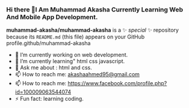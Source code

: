 ### Hi there 👋I Am Muhammad Akasha Currently Learning Web And Mobile App Development.


**muhammad-akasha/muhammad-akasha** is a ✨ _special_ ✨ repository because its `README.md` (this file) appears on your GitHub profile.github/muhammad-akasha



- 🔭 I’m currently working on web development.
- 🌱 I’m currently learning" html css javascript.
- 💬 Ask me about : html and css.
- 📫 How to reach me: akashaahmed95@gmail.com
- 📫 How to reach me: https://www.facebook.com/profile.php?id=100009063544074
- ⚡ Fun fact: learning coding.

